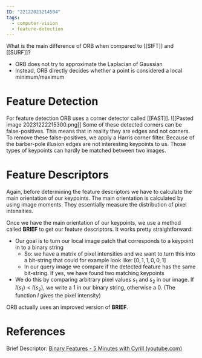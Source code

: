```yaml
---
ID: "22122023214504"
tags:
  - computer-vision
  - feature-detection
---
```

What is the main difference of ORB when compared to [[SIFT]] and [[SURF]]?
- ORB does not try to approximate the Laplacian of Gaussian
- Instead, ORB directly decides whether a point is considered a local minimum/maximum
# Feature Detection
For feature detection ORB uses a corner detector called [[FAST]].
![[Pasted image 20231222215300.png]]
Some of these detected corners can be false-positives. This means that in reality they are edges and not corners. To remove these false-positives, we apply a Harris corner filter. Because of the barber-pole illusion edges are not interesting keypoints to us. Those types of keypoints can hardly be matched between two images.
# Feature Descriptors
Again, before determining the feature descriptors we have to calculate the main orientation of our keypoints. The main orientation is calculated by using image moments. They essentially measure the distribution of pixel intensities.

Once we have the main orientation of our keypoints, we use a method called **BRIEF** to get our feature descriptors. It works pretty straightforward:
- Our goal is to turn our local image patch that corresponds to a keypoint in to a binary string
	- So: we have a matrix of pixel intensities and we want to turn this into a bit-string that could for example look like: $[0, 1, 1,0, 0, 1]$
	- In our query image we compare if the detected feature has the same bit-string. If yes, we have found two matching keypoints
- We do this by comparing arbitrary pixel values $s_1$ and $s_2$ in our image. If $I(s_1) < I(s_2)$, we write a $1$ in our binary string, otherwise a $0$. (The function $I$ gives the pixel intensity)

ORB actually uses an improved version of **BRIEF**. 
# References
Brief Descriptor: [Binary Features - 5 Minutes with Cyrill (youtube.com)](https://www.youtube.com/watch?v=25GkgxClSaU)